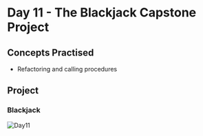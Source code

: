 # Day 11 - The Blackjack Capstone Project
## Concepts Practised
- Refactoring and calling procedures
## Project
### Blackjack
![Day11](https://github.com/Nekembe-Boris/user-content/blob/main/100_days_gifs/day_11.gif)
